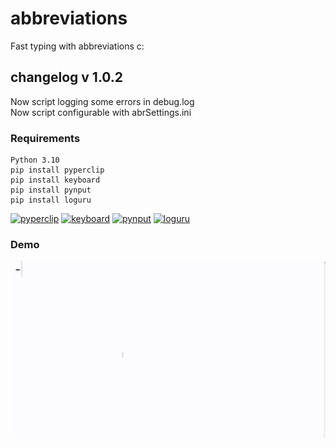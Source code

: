 # abbreviations

Fast typing with abbreviations c:

## changelog v 1.0.2

Now script logging some errors in debug.log\
Now script configurable with abrSettings.ini

### Requirements

```
Python 3.10
pip install pyperclip
pip install keyboard
pip install pynput
pip install loguru
```
[![pyperclip](https://img.shields.io/pypi/v/pyperclip?color=pink&label=pyperclip&style=flat-square)](https://pypi.org/project/pyperclip/)
[![keyboard](https://img.shields.io/pypi/v/keyboard?color=pink&label=keyboard&style=flat-square)](https://pypi.org/project/keyboard/) 
[![pynput](https://img.shields.io/pypi/v/pynput?color=pink&label=pynput&style=flat-square)](https://pypi.org/project/pynput/)
[![loguru](https://img.shields.io/pypi/v/loguru?color=pink&label=loguru&style=flat-square)](https://pypi.org/project/loguru/)

### Demo

![](demo.gif)
